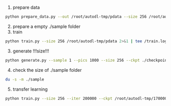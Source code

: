 1. prepare data
```bash
python prepare_data.py --out /root/autodl-tmp/pdata --size 256 /root/autodl-tmp/imgs
```

2. prepare a empty ./sample folder
3. train
```bash
python train.py --size 256 /root/autodl-tmp/pdata 2>&1 | tee /train.log
```
3. generate !!!size!!!
```bash
python generate.py --sample 1 --pics 1000 --size 256 --ckpt ./checkpoint/180000.pt
```
4. check the size of ./sample folder
```bash
du -s -m ./sample
```
5. transfer learning
```bash
python train.py --size 256 --iter 200000 --ckpt /root/autodl-tmp/170000.pt /root/autodl-tmp/pdata 2>&1 | tee /train.log
```
